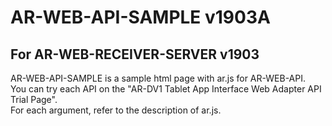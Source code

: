 # AR-WEB-API-SAMPLE v1903A
## For AR-WEB-RECEIVER-SERVER v1903

AR-WEB-API-SAMPLE is a sample html page with ar.js for AR-WEB-API.  
You can try each API on the "AR-DV1 Tablet App Interface Web Adapter API Trial Page".  
For each argument, refer to the description of ar.js.  
